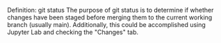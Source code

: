 Definition: git status
The purpose of git status is to determine if whether changes have been staged 
before merging them to the current working branch (usually main).
Additionally, this could be accomplished using Jupyter Lab and checking
the "Changes" tab.